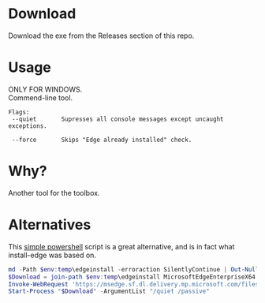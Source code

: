 # Download  
Download the exe from the Releases section of this repo.  


# Usage  
ONLY FOR WINDOWS.  
Commend-line tool.  

```
Flags:
 --quiet       Supresses all console messages except uncaught exceptions.

 --force       Skips "Edge already installed" check.
```



# Why?  
Another tool for the toolbox.


# Alternatives  
This [simple powershell](https://techexpert.tips/powershell/powershell-installing-microsoft-edge/) script is a great alternative, and is in fact what install-edge was based on.  

``` powershell
md -Path $env:temp\edgeinstall -erroraction SilentlyContinue | Out-Null
$Download = join-path $env:temp\edgeinstall MicrosoftEdgeEnterpriseX64.msi
Invoke-WebRequest 'https://msedge.sf.dl.delivery.mp.microsoft.com/filestreamingservice/files/a2662b5b-97d0-4312-8946-598355851b3b/MicrosoftEdgeEnterpriseX64.msi'  -OutFile $Download
Start-Process "$Download" -ArgumentList "/quiet /passive"
```
